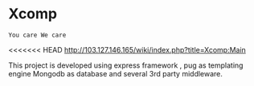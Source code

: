 # Xcomp 
    You care We care 
<<<<<<< HEAD
http://103.127.146.165/wiki/index.php?title=Xcomp:Main

This project is developed using express framework  , pug as templating engine Mongodb as database and several 3rd party middleware. 
